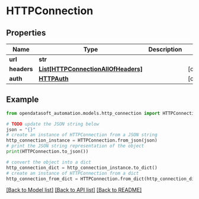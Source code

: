 # HTTPConnection


## Properties

Name | Type | Description | Notes
------------ | ------------- | ------------- | -------------
**url** | **str** |  | 
**headers** | [**List[HTTPConnectionAllOfHeaders]**](HTTPConnectionAllOfHeaders.md) |  | [optional] 
**auth** | [**HTTPAuth**](HTTPAuth.md) |  | [optional] 

## Example

```python
from opendatasoft_automation.models.http_connection import HTTPConnection

# TODO update the JSON string below
json = "{}"
# create an instance of HTTPConnection from a JSON string
http_connection_instance = HTTPConnection.from_json(json)
# print the JSON string representation of the object
print(HTTPConnection.to_json())

# convert the object into a dict
http_connection_dict = http_connection_instance.to_dict()
# create an instance of HTTPConnection from a dict
http_connection_from_dict = HTTPConnection.from_dict(http_connection_dict)
```
[[Back to Model list]](../README.md#documentation-for-models) [[Back to API list]](../README.md#documentation-for-api-endpoints) [[Back to README]](../README.md)


